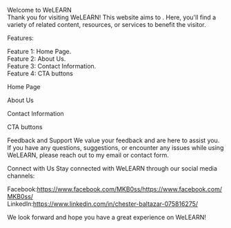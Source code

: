 Welcome to WeLEARN<br>
Thank you for visiting WeLEARN! This website aims to . Here, you'll find a variety of related content, resources, or services to benefit the visitor.

Features:

Feature 1: Home Page. <br>
Feature 2: About Us. <br>
Feature 3: Contact Information. <br>
Feature 4: CTA buttons 

Home Page

About Us

Contact Information

CTA buttons

Feedback and Support
We value your feedback and are here to assist you. If you have any questions, suggestions, or encounter any issues while using WeLEARN, please reach out to my email or contact form.

Connect with Us
Stay connected with WeLEARN through our social media channels:

Facebook:https://www.facebook.com/MKB0ss/https://www.facebook.com/MKB0ss/ <br>
LinkedIn:https://www.linkedin.com/in/chester-baltazar-075816275/

We look forward and hope you have a great experience on WeLEARN!
